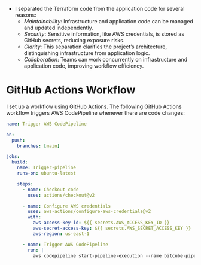 

* I separated the Terraform code from the application code for several reasons:
	*	*Maintainability*: Infrastructure and application code can be managed and updated independently.
	*	*Security*: Sensitive information, like AWS credentials, is stored as GitHub secrets, reducing exposure risks.
	*	*Clarity*: This separation clarifies the project’s architecture, distinguishing infrastructure from application logic.
	*	*Collaboration*: Teams can work concurrently on infrastructure and application code, improving workflow efficiency.



# GitHub Actions Workflow
I set up a workflow using GitHub Actions. The following GitHub Actions workflow triggers AWS CodePipeline whenever there are code changes:


```yaml
name: Trigger AWS CodePipeline

on:
  push:
    branches: [main]

jobs:
  build:
    name: Trigger-pipeline
    runs-on: ubuntu-latest

    steps:
      - name: Checkout code
        uses: actions/checkout@v2

      - name: Configure AWS credentials
        uses: aws-actions/configure-aws-credentials@v2
        with:
          aws-access-key-id: ${{ secrets.AWS_ACCESS_KEY_ID }}
          aws-secret-access-key: ${{ secrets.AWS_SECRET_ACCESS_KEY }}
          aws-region: us-east-1

      - name: Trigger AWS CodePipeline
        run: |
          aws codepipeline start-pipeline-execution --name bitcube-pipeline
```
